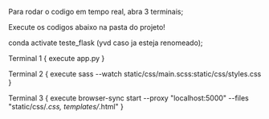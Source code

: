 Para rodar o codigo em tempo real, abra 3 terminais;

Execute os codigos abaixo na pasta do projeto!

conda activate teste_flask (yvd caso ja esteja renomeado);

Terminal 1 {
  execute app.py
}

Terminal 2 {
  execute sass --watch static/css/main.scss:static/css/styles.css
}

Terminal 3 {
  execute browser-sync start --proxy "localhost:5000" --files "static/css/*.css, templates/*.html"
}

